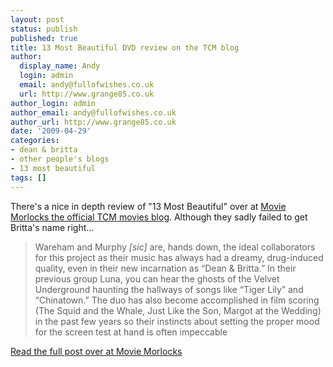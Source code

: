 ```yaml
---
layout: post
status: publish
published: true
title: 13 Most Beautiful DVD review on the TCM blog
author:
  display_name: Andy
  login: admin
  email: andy@fullofwishes.co.uk
  url: http://www.grange85.co.uk
author_login: admin
author_email: andy@fullofwishes.co.uk
author_url: http://www.grange85.co.uk
date: '2009-04-29'
categories:
- dean & britta
- other people's blogs
- 13 most beautiful
tags: []
---
```

<p>There's a nice in depth review of "13 Most Beautiful" over at <a href="http://moviemorlocks.com/2009/04/25/andy-warhols-screen-tests-they-had-faces-then/">Movie Morlocks the official TCM movies blog</a>. Although they sadly failed to get Britta's name right...</p>
<blockquote><p>Wareham and Murphy <em>[sic]</em> are, hands down, the ideal collaborators for this project as their music has always had a dreamy, drug-induced quality, even in their new incarnation as “Dean & Britta.” In their previous group Luna, you can hear the ghosts of the Velvet Underground haunting the hallways of songs like “Tiger Lily” and “Chinatown.” The duo has also become accomplished in film scoring (The Squid and the Whale, Just Like the Son, Margot at the Wedding) in the past few years so their instincts about setting the proper mood for the screen test at hand is often impeccable</p></blockquote>
<p><a href="http://moviemorlocks.com/2009/04/25/andy-warhols-screen-tests-they-had-faces-then/">Read the full post over at Movie Morlocks</a></p>
